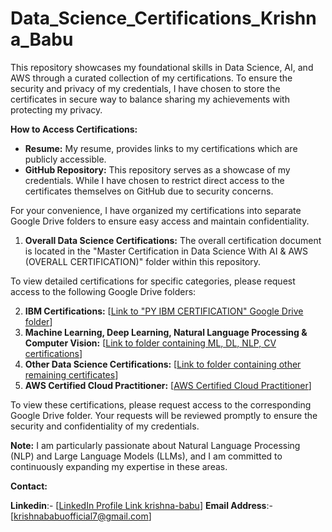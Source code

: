 # Data_Science_Certifications_Krishna_Babu 

This repository showcases my foundational skills in Data Science, AI, and AWS through a curated collection of my certifications. To ensure the security and privacy of my credentials, I have chosen to store the certificates in secure way to balance sharing my achievements with protecting my privacy.

**How to Access Certifications:**

* **Resume:**  My resume, provides links to my certifications which are publicly accessible.
* **GitHub Repository:** This repository serves as a showcase of my credentials. While I have chosen to restrict direct access to the certificates themselves on GitHub due to security concerns.

For your convenience, I have organized my certifications into separate Google Drive folders to ensure easy access and maintain confidentiality. 


1. **Overall Data Science Certifications:** The overall certification document is located in the "Master Certification in Data Science With AI & AWS (OVERALL CERTIFICATION)" folder within this repository.

To view detailed certifications for specific categories, please request access to the following Google Drive folders: 

2. **IBM Certifications:** [[Link to "PY IBM CERTIFICATION" Google Drive folder](https://drive.google.com/drive/folders/11CIfbucb0JOe_66HZz3mJMrcudXTqb8W?usp=sharing)]
3. **Machine Learning, Deep Learning, Natural Language Processing & Computer Vision:** [[Link to folder containing ML, DL, NLP, CV certifications](https://drive.google.com/drive/folders/1FpbhM4TzH6-u2epcY35strMf_iRd7Zsf?usp=sharing)]
4. **Other Data Science Certifications:** [[Link to folder containing other remaining certificates](https://drive.google.com/drive/folders/14yWzUiYvo58fYcw19og-tMqVq4JgjajA?usp=drive_link)] 
5. **AWS Certified Cloud Practitioner:**  [[AWS Certified Cloud Practitioner](https://drive.google.com/drive/folders/16hOVSaszSufxdbU6x10SNN5Htot6rAk6?usp=sharing)]

To view these certifications, please request access to the corresponding Google Drive folder. Your requests will be reviewed promptly to ensure the security and confidentiality of my credentials.

**Note:** I am particularly passionate about Natural Language Processing (NLP) and Large Language Models (LLMs), and I am committed to continuously expanding my expertise in these areas. 

**Contact:**

**Linkedin**:- [[LinkedIn Profile Link krishna-babu](www.linkedin.com/in/krishna-babu-72b291253)]
**Email Address**:- [[krishnababuofficial7@gmail.com](krishnababuofficial7@gmail.com)]
